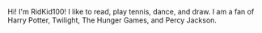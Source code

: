 Hi! I'm RidKid100! I like to read, play tennis, dance, and draw. I am a fan of Harry Potter, Twilight, The Hunger Games, and Percy Jackson. 
